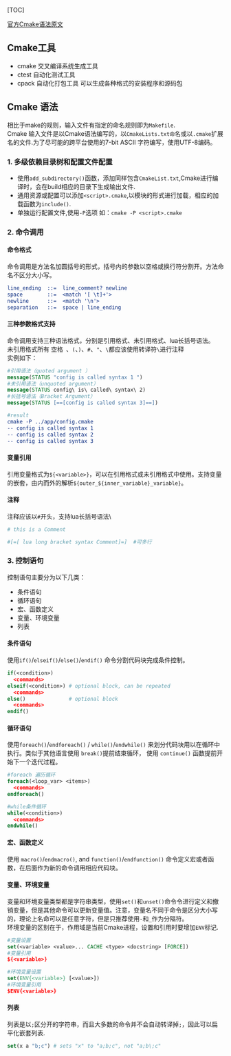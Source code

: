 [TOC]


[官方Cmake语法原文](https://cmake.org/cmake/help/latest/manual/cmake-language.7.html#organization)
## Cmake工具
- cmake  交叉编译系统生成工具
- ctest  自动化测试工具
- cpack  自动化打包工具 可以生成各种格式的安装程序和源码包



## Cmake 语法
相比于make的规则，输入文件有指定的命名规则即为`Makefile`. \
Cmake 输入文件是以Cmake语法编写的，以`CmakeLists.txt命`名或以`.cmake`扩展名的文件.为了尽可能的跨平台使用的7-bit ASCII 字符编写，使用UTF-8编码。

### 1. 多级依赖目录树和配置文件配置
- 使用`add_subdirectory()`函数，添加同样包含`CmakeList.txt`,Cmake进行编译时，会在build相应的目录下生成输出文件.
- 通用资源或配置可以添加`<script>.cmake`,以模块的形式进行加载，相应的加载函数为`include()`.
- 单独运行配置文件,使用`-P`选项 如：`cmake -P <script>.cmake`

### 2. 命令调用

#### 命令格式
命令调用是方法名加圆括号的形式，括号内的参数以空格或换行符分割开。方法命名不区分大小写。

```cmake
line_ending  ::=  line_comment? newline
space        ::=  <match '[ \t]+'>
newline      ::=  <match '\n'>
separation   ::=  space | line_ending
```

#### 三种参数格式支持

命令调用支持三种语法格式，分别是引用格式、未引用格式、lua长括号语法。\
未引用格式所有 空格` `、`(`、`)`、`#`、`"`、`\`都应该使用转译符`\`进行注释\
实例如下：
```cmake
#引用语法（quoted argument ）
message(STATUS "config is called syntax 1 ")
#未引用语法（unquoted argument）
message(STATUS config\ is\ called\ syntax\ 2)
#长括号语法（Bracket Argument）
message(STATUS [==[config is called syntax 3]==])

#result
cmake -P ../app/config.cmake
-- config is called syntax 1
-- config is called syntax 2
-- config is called syntax 3

```
#### 变量引用
引用变量格式为`${<variable>}`，可以在引用格式或未引用格式中使用。支持变量的嵌套，由内而外的解析`${outer_${inner_variable}_variable}`。

#### 注释
注释应该以`#`开头，支持lua长括号语法\
```cmake
# this is a Comment

#[=[ lua long bracket syntax Comment]=]  #可多行
```

### 3. 控制语句
控制语句主要分为以下几类：
- 条件语句
- 循环语句
- 宏、函数定义
- 变量、环境变量
- 列表


#### 条件语句
使用`if()`/`elseif()`/`else()`/`endif()` 命令分割代码块完成条件控制。

```Cmake
if(<condition>)
  <commands>
elseif(<condition>) # optional block, can be repeated
  <commands>
else()              # optional block
  <commands>
endif()
```

#### 循环语句
使用`foreach()`/`endforeach()` / `while()`/`endwhile()` 来划分代码块用以在循环中执行。类似于其他语言使用 `break()`提前结束循环， 使用 `continue()` 函数提前开始下一个迭代过程。
```Cmake
#foreach 遍历循环
foreach(<loop_var> <items>)
  <commands>
endforeach()

#while条件循环
while(<condition>)
  <commands>
endwhile()
```

#### 宏、函数定义
使用 `macro()`/`endmacro()`, and `function()`/`endfunction()` 命令定义宏或者函数，在后面作为新的命令调用相应代码块。

#### 变量、环境变量
变量和环境变量类型都是字符串类型，使用`set()`和`unset()`命令令进行定义和撤销变量，但是其他命令可以更新变量值。注意，变量名不同于命令是区分大小写的，理论上名命可以是任意字符，但是只推荐使用`-`和`_`作为分隔符。\
环境变量的区别在于，作用域是当前Cmake进程，设置和引用时要增加`ENV`标记.

```Cmake
#变量设置
set(<variable> <value>... CACHE <type> <docstring> [FORCE])
#变量引用
${<variable>}

#环境变量设置
set(ENV{<variable>} [<value>])
#环境变量引用
$ENV{<variable>}
```

#### 列表
列表是以`;`区分开的字符串，而且大多数的命令并不会自动转译掉`;`，因此可以扁平化嵌套列表.
```Cmake
set(x a "b;c") # sets "x" to "a;b;c", not "a;b\;c"
```